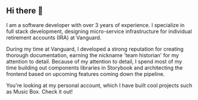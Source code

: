 ## Hi there 👋

I am a software developer with over 3 years of experience. I specialize in full stack development, designing micro-service infrastructure for individual retirement accounts (IRA) at Vanguard.

During my time at Vanguard, I developed a strong reputation for creating thorough documentation, earning the nickname 'team historian' for my attention to detail. Because of my attention to detail, I spend most of my time building out components libraries in Storybook and architecting the frontend based on upcoming features coming down the pipeline.

You're looking at my personal account, which I have built cool projects such as Music Box. Check it out!
